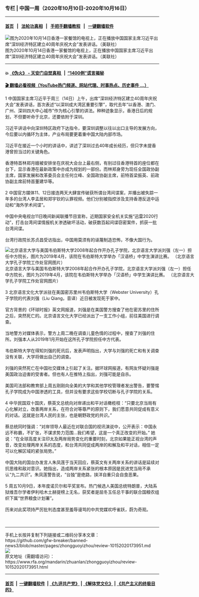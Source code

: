 ### 专栏 | 中国一周（2020年10月10日-2020年10月16日） 
------------------------

#### [首页](https://github.com/gfw-breaker/banned-news3/blob/master/README.md) &nbsp;&nbsp;|&nbsp;&nbsp; [法轮功真相](https://github.com/begood0513/basic/blob/master/README.md)  &nbsp;&nbsp;|&nbsp;&nbsp; [手把手翻墙教程](https://github.com/gfw-breaker/guides/wiki)  &nbsp;&nbsp;|&nbsp;&nbsp; [一键翻墙软件](https://github.com/gfw-breaker/nogfw/blob/master/README.md)  



<div id="headerimg">
 <img alt="图为2020年10月14日香港一家餐馆的电视上，正在播放中国国家主席习近平出席“深圳经济特区建立40周年庆祝大会”发表讲话。（美联社）" src="https://www.rfa.org/mandarin/zhuanlan/zhongguoyizhou/review-10152020173951.html/AP_20288258428878.jpg/@@images/bf6ff7d5-92cb-4635-b779-dba578e6e017.jpeg" title="图为2020年10月14日香港一家餐馆的电视上，正在播放中国国家主席习近平出席“深圳经济特区建立40周年庆祝大会”发表讲话。（美联社）"/>
 <div id="headerimgcontents">
  <div id="headerimgcaption">
   <span>
    图为2020年10月14日香港一家餐馆的电视上，正在播放中国国家主席习近平出席“深圳经济特区建立40周年庆祝大会”发表讲话。（美联社）
   </span>
   <!-- zoomattribute -->
  </div>
  <!-- headerimgcaption -->
 </div>
 <!-- headerimagecontents -->
</div>

<hr/>


#### 💥 [《伪火》 - 天安门自焚真相 ](http://158.247.195.190:10000/videos/blog/weihuo.html)&nbsp; |&nbsp; [“1400例”谎言揭秘  ](http://158.247.195.190:10000/videos/blog/jiexi1400.html)

#### [ 🎬  翻墙必看视频（YouTube热门频道、网站代理、时事热点、历史事件 ...）](https://github.com/gfw-breaker/links/blob/master/banned.md)

<div id="storytext">
 <div>
  <div class="slot_header">
  </div>
 </div>
 <p>
  1 中国国家主席习近平于周三（14日）上午，出席“深圳经济特区建立40周年庆祝大会”发表讲话，首次表述“以深圳成大湾区重要引擎”，取代去年“以香港、澳门、广州、深圳四大中心城市”作为核心引擎的讲法。种种迹象显示，香港日后的规划，不但要听命于北京，还要依附于深圳。
  <br/>
  <br/>
  习近平讲话中向深圳特区政府下达指令，要深圳调整以往以出口主导的发展方向，今后要以内循环为主体，产业布局要更着重中国大陆内部市场。
  <br/>
  <br/>
  习近平在接近一个小时的讲话中，讲述了深圳过去40年成长经历，但只字未提香港曾担当过的关键角色。
  <br/>
  <br/>
  香港特首林郑月娥被安排坐在庆祝大会台上最右侧，有别过往香港特首的座位都在台下，显示香港在最新政策中亦成为规划的一部份。而林郑身旁为现任全国政协副主席，国家发展和改革委员会主任何立峰、全国政协副主席，前特首梁振英、前政协副主席前特首董建华等。
  <br/>
  <br/>
  2 中国官方媒体11、12日接连两天大肆宣传破获所谓台湾间谍案，并播出被失踪一年多的台湾人李孟居和郑宇钦的认罪视频。他们分别被指控涉及支持香港反送中运动和“海外学术间谍”。
  <br/>
  <br/>
  中国中央电视台11日晚间新闻联播节目宣称，近期国家安全机关实施“迅雷2020行动”，打击台湾间谍情报机关渗透破坏活动，破获数百起间谍窃密案件，抓获一批台湾间谍。
  <br/>
  <br/>
  台湾行政院长苏贞昌受访指出，中国用莫须有的诬蔑制造恐怖，不像大国行为。
 </p>
 <p>
  <div class="image-inline captioned" style="width:620px;">
   <div style="width:620px;">
    <img alt="北京语言大学与美国韦伯斯特大学2008年起合作开办孔子学院，北京语言大学派刘强（左一）担任中方院长，图片为2019年4月，该院在韦伯斯特大学举办「汉语桥」中学生演讲比赛。 （北京语言大学孔子学院工作处官网图片）" src="https://www.rfa.org/mandarin/Xinwen/1-10122020103950.html/image.jpg" title="北京语言大学与美国韦伯斯特大学2008年起合作开办孔子学院，北京语言大学派刘强（左一）担任中方院长，图片为2019年4月，该院在韦伯斯特大学举办「汉语桥」中学生演讲比赛。 （北京语言大学孔子学院工作处官网图片）"/>
   </div>
   <div class="image-caption">
    <span style="width:620px;">
     北京语言大学与美国韦伯斯特大学2008年起合作开办孔子学院，北京语言大学派刘强（左一）担任中方院长，图片为2019年4月，该院在韦伯斯特大学举办「汉语桥」中学生演讲比赛。 （北京语言大学孔子学院工作处官网图片）
    </span>
    <span class="copyright">
    </span>
   </div>
  </div>
  <br/>
  3 北京语言文化大学派驻在美国密苏里州韦伯斯特大学（Webster University）孔子学院的代表刘强（Liu Qiang，音译）近日被发现死于家中。
  <br/>
  <br/>
  官方背景的《环球时报》英文网报道，刘强是在美国警方搜查了他在密苏里的住所之后，突然死亡的。北京语言文化大学已经派出了一支工作小组，前往美国进行调查。
  <br/>
  <br/>
  当地警方对媒体表示，警方上周二晚在调查儿童色情的过程中，搜查了刘强的住所。刘强本人从2019年1月开始在这所孔子学院担任中方代表。
  <br/>
  <br/>
  韦伯斯特大学在得知刘强的死讯后，发表声明指出，大学与刘强的死亡和有关调查没有关联，大学将做出自己的调查。
  <br/>
  <br/>
  刘强的突然死亡在中国社交媒体上引起了关注。据环球网报道，有网友怀疑刘强是美国政治迫害的受害者。但也有人在推特上指出，刘强可能是自杀。
  <br/>
  <br/>
  美国司法部和教育部上周五刚刚向全美的大学和其他学校管理者发出警告，要警惕孔子学院成为中国渗透的工具，但并没有要求这些学校切断与孔子学院的关系。
  <br/>
  <br/>
  4 中华民国双十国庆，蔡英文总统向对岸递出和平对话橄榄枝：“只要北京当局有心化解对立，改善两岸关系，在符合对等尊严的原则下，我们愿意共同促成有意义的对话。这就是台湾人民的主张，也是朝野政党的共识。”
  <br/>
  <br/>
  蔡总统同时强调：“对岸领导人最近在对联合国的视讯演说中，公开表示：中国永远不称霸，不扩张，不谋求势力范围...我们希望，这是一个真正改变的开始。” 她说：“在全球高度关注印太及两岸局势变化的重要时刻，北京如果能正视台湾的声音，改变处理两岸关系的态度，和台湾共同促成两岸的和解及和平对话，相信一定可以化解区域的紧张局势。”
  <br/>
  <br/>
  中国大陆的国台办发言人朱凤莲于当天回应，蔡英文有关两岸关系的讲话是延续对抗思维和敌对意识。她指出，造成两岸关系紧张的根本原因是民进党当局不承认“九二共识”。朱凤莲警告说，“台独”是绝路，挟洋自重只会自食恶果。
  <br/>
  <br/>
  5 周五10月9日，本年度诺贝尔和平奖宣布。热门候选人美国总统特朗普，大陆系狱维吾尔学者伊利哈木土赫提榜上无名，获奖者是屈冬玉任总干事的联合国粮农组织下属“世界粮食计划署”。
  <br/>
  <br/>
  历来对此奖项持严厉批判态度甚至羞辱谩骂的中共党媒欢呼雀跃，蔚为奇观。
  <br/>
  <br/>
  <br/>
 </p>
</div>

<hr/>
手机上长按并复制下列链接或二维码分享本文章：<br/>
https://github.com/gfw-breaker/banned-news3/blob/master/pages/zhongguoyizhou/review-10152020173951.md <br/>
<a href='https://github.com/gfw-breaker/banned-news3/blob/master/pages/zhongguoyizhou/review-10152020173951.md'><img src='https://github.com/gfw-breaker/banned-news3/blob/master/pages/zhongguoyizhou/review-10152020173951.md.png'/></a> <br/>
原文地址（需翻墙访问）：https://www.rfa.org/mandarin/zhuanlan/zhongguoyizhou/review-10152020173951.html


------------------------
#### [首页](https://github.com/gfw-breaker/banned-news3/blob/master/README.md) &nbsp;|&nbsp; [一键翻墙软件](https://github.com/gfw-breaker/nogfw/blob/master/README.md) &nbsp;| [《九评共产党》](https://github.com/gfw-breaker/9ping.md/blob/master/README.md#九评之一评共产党是什么) | [《解体党文化》](https://github.com/gfw-breaker/jtdwh.md/blob/master/README.md) | [《共产主义的终极目的》](https://github.com/gfw-breaker/gczydzjmd.md/blob/master/README.md)


<img src='http://gfw-breaker.win/banned-news3/pages/zhongguoyizhou/review-10152020173951.md' width='0px' height='0px'/>